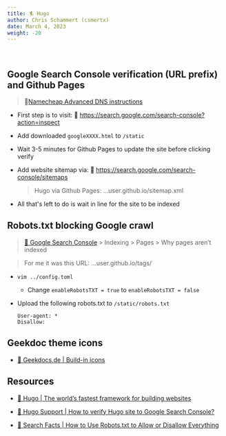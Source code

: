 ```yaml
---
title: 🏄 Hugo
author: Chris Schammert (csmertx)
date: March 4, 2023
weight: -20
---
```


<br />

## Google Search Console verification (URL prefix) and Github Pages

> 🔗[Namecheap Advanced DNS instructions](https://www.namecheap.com/support/knowledgebase/article.aspx/9252/2208/how-do-i-add-my-domain-to-google-sites/ "Namecheap.com | How do I add my domain to Google Sites")

- First step is to visit: 🔗 https://search.google.com/search-console?action=inspect

- Add downloaded ```googleXXXX.html``` to ```/static```

- Wait 3-5 minutes for Github Pages to update the site before clicking verify

- Add website sitemap via: 🔗 https://search.google.com/search-console/sitemaps
    
    > Hugo via Github Pages: ...user.github.io/sitemap.xml

- All that's left to do is wait in line for the site to be indexed

## Robots.txt blocking Google crawl

> [🔗 Google Search Console](https://search.google.com/search-console) > Indexing > Pages > Why pages aren’t indexed

> For me it was this URL: ...user.github.io/tags/

- ```vim ../config.toml```

    - Change ```enableRobotsTXT = true``` to ```enableRobotsTXT = false```

- Upload the following robots.txt to ```/static/robots.txt```

    ```
    User-agent: *
    Disallow:
    ```

## Geekdoc theme icons

- [🔗 Geekdocs.de | Build-in icons](https://geekdocs.de/features/icon-sets/#build-in-icons)

## Resources

- [🔗 Hugo | The world’s fastest framework for building websites](https://gohugo.io/)

- [🔗 Hugo Support | How to verify Hugo site to Google Search Console?](https://discourse.gohugo.io/t/how-to-verify-hugo-site-to-google-search-console/15078)

- [🔗 Search Facts | How to Use Robots.txt to Allow or Disallow Everything](https://searchfacts.com/robots-txt-allow-disallow-all/)
